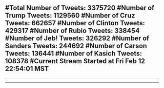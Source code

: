 #Total Number of Tweets: 3375720 
#Number of Trump Tweets: 1129560
#Number of Cruz Tweets: 662657
#Number of Clinton Tweets: 429317
#Number of Rubio Tweets: 338454
#Number of Jeb! Tweets: 326292
#Number of Sanders Tweets: 244692
#Number of Carson Tweets: 136441
#Number of Kasich Tweets: 108378
#Current Stream Started at Fri Feb 12 22:54:01 MST
---
---
---
